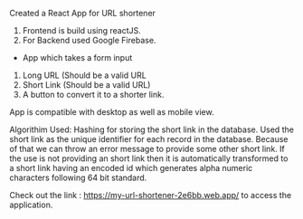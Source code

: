 Created a React App for URL shortener

1. Frontend is build using reactJS.
2. For Backend used Google Firebase.

* App which takes a form input
1. Long URL (Should be a valid URL
2. Short Link (Should be a valid URL)
3. A button to convert it to a shorter link.

App is compatible with desktop as well as mobile view.

Algorithim Used:
Hashing for storing the short link in the database. Used the short link as the unique identifier for each record in the database.
Because of that we can throw an error message to provide some other short link. If the use is not providing an short link then
it is automatically transformed to a short link having an encoded id which generates alpha numeric characters following 64 bit standard.


Check out the link : https://my-url-shortener-2e6bb.web.app/ to access the application.
